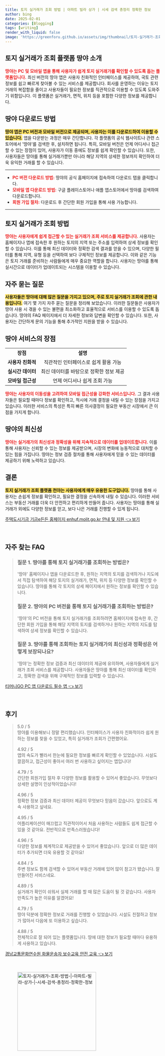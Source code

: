 ```yaml
---
title: 토지 실거래가 조회 방법 | 아파트 빌라 상가 | 시세 검색 총정리 정확한 정보
author: bing
date: 2025-02-01
categories: [Blogging]
tags: [writing]
render_with_liquid: false
image: 'https://greenforu.github.io/assets/img/thumbnail/토지-실거래가-조회-방법-|-아파트-빌라-상가-|-시세-검색-총정리-정확한-정보.webp'
---
```



<h2 id='토지 실거래가 조회 플랫폼 땅야 소개'>토지 실거래가 조회 플랫폼 땅야 소개</h2>

<p><b><span style="color: #ee2323;">땅야는 PC 및 모바일 앱을 통해 사용자가 쉽게 토지 실거래가를 확인할 수 있도록 돕는 플랫폼입니다.</span></b> 최신 버전의 땅야 앱은 사용자 친화적인 인터페이스를 제공하여, 국토 관련 정보를 쉽고 빠르게 찾아볼 수 있는 서비스를 제공합니다. 회사를 운영하는 이유는 토지 거래의 복잡함을 줄이고 사용자들이 필요한 정보를 직관적으로 이용할 수 있도록 도와주기 위함입니다. 이 플랫폼은 실거래가, 면적, 위치 등을 포함한 다양한 정보를 제공합니다.</p>

<h2 id='땅야 다운로드 방법'>땅야 다운로드 방법</h2>

<p><b><span style="background-color: #ffe066;">땅야 앱은 PC 버전과 모바일 버전으로 제공되며, 사용자는 이를 다운로드하여 이용할 수 있습니다.</span></b> 앱을 다운받는 과정은 매우 간단합니다. 각 플랫폼의 공식 웹사이트나 관련 스토어에서 '땅야'를 검색한 후, 설치하면 됩니다. 특히, 모바일 버전은 언제 어디서나 접근할 수 있는 장점이 있어, 사용자가 이동 중에도 정보를 쉽게 확인할 수 있습니다. 또한, 사용자들은 땅야를 통해 실거래가뿐만 아니라 해당 지역의 상세한 정보까지 확인하여 더욱 유익한 거래를 할 수 있습니다.</p>

<hr />

<ul>
    <li><b><span style="color: #ee2323;">PC 버전 다운로드 방법:</span></b> 땅야의 공식 홈페이지에 접속하여 다운로드 탭을 클릭합니다.</li>
    <li><b><span style="color: #ee2323;">모바일 앱 다운로드 방법:</span></b> 구글 플레이스토어나 애플 앱스토어에서 땅야를 검색하여 다운로드합니다.</li>
    <li><b><span style="color: #ee2323;">회원 가입 절차:</span></b> 다운로드 후 간단한 회원 가입을 통해 사용 가능합니다.</li>
</ul>

<hr />

<h2 id='토지 실거래가 조회 방법'>토지 실거래가 조회 방법</h2>

<p><b><span style="color: #ee2323;">땅야는 사용자에게 쉽게 접근할 수 있는 실거래가 조회 서비스를 제공합니다.</span></b> 사용자는 홈페이지나 앱에 접속한 후 원하는 토지의 지역 또는 주소를 입력하여 상세 정보를 확인할 수 있습니다. 이를 통해 최신 데이터와 정확한 검색 결과를 얻을 수 있으며, 다양한 필터를 통해 지역, 유형 등을 선택하여 보다 구체적인 정보를 제공합니다. 이와 같은 기능은 토지 거래를 준비하는 사람들에게 매우 중요한 역할을 합니다. 사용자는 땅야를 통해 실시간으로 데이터가 업데이트되는 시스템을 이용할 수 있습니다.</p>

<h2 id='자주 묻는 질문'>자주 묻는 질문</h2>

<p><b><span style="background-color: #ffe066;">사용자들은 땅야에 대해 많은 질문을 가지고 있으며, 주로 토지 실거래가 조회에 관한 내용입니다.</span></b> 여기 몇 가지 자주 묻는 질문을 정리해 보았습니다. 이러한 질문들은 사용자가 땅야 사용 시 겪을 수 있는 불편을 최소화하고 효율적으로 서비스를 이용할 수 있도록 돕습니다. 땅야의 FAQ 페이지에서 더 자세한 정보와 답변을 확인할 수 있습니다. 또한, 사용자는 간단하게 문의 기능을 통해 추가적인 지원을 받을 수 있습니다.</p>

<h2 id='땅야 서비스의 장점'>땅야 서비스의 장점</h2>

<table>
    <tr>
        <td style="text-align: center; height: 17px;"><b>장점</b></td>
        <td style="text-align: center; height: 17px;"><b>설명</b></td>
    </tr>
    <tr>
        <td style="text-align: center; height: 17px;"><b>사용자 친화적</b></td>
        <td style="text-align: center; height: 17px;">직관적인 인터페이스로 쉽게 활용 가능</td>
    </tr>
    <tr>
        <td style="text-align: center; height: 17px;"><b>실시간 데이터</b></td>
        <td style="text-align: center; height: 17px;">최신 데이터를 바탕으로 정확한 정보 제공</td>
    </tr>
    <tr>
        <td style="text-align: center; height: 17px;"><b>모바일 접근성</b></td>
        <td style="text-align: center; height: 17px;">언제 어디서나 쉽게 조회 가능</td>
    </tr>
</table>

<p><b><span style="color: #ee2323;">땅야는 사용자의 이동성을 고려하여 모바일 접근성을 강화한 서비스입니다.</span></b> 그 결과 사용자들은 필요할 때마다 정보를 확인하고, 적시에 거래 결정을 내릴 수 있는 장점을 가지고 있습니다. 이러한 서비스의 특성은 특히 빠른 의사결정이 필요한 부동산 시장에서 큰 이점을 가지게 합니다.</p>

<h2 id='땅야의 최신성'>땅야의 최신성</h2>

<p><b><span style="color: #ee2323;">땅야는 실거래가의 최신성과 정확성을 위해 지속적으로 데이터를 업데이트합니다.</span></b> 이를 통해 사용자는 신뢰할 수 있는 정보를 제공받으며, 시장의 변화에 능동적으로 대처할 수 있는 힘을 가집니다. 땅야는 정보 검증 절차를 통해 사용자에게 믿을 수 있는 데이터를 제공하기 위해 노력하고 있습니다.</p>

<h2 id='결론'>결론</h2>

<p><b><span style="background-color: #ffe066;">토지 실거래가 조회 플랫폼 천야는 사용자에게 매우 유용한 도구입니다.</span></b> 땅야를 통해 사용자는 손쉽게 정보를 확인하고, 필요한 결정을 신속하게 내릴 수 있습니다. 이러한 서비스는 부동산 거래를 더욱 더 안전하고 편리하게 만들어 줍니다. 사용자는 땅야를 통해 실거래가 외에도 다양한 정보를 얻고, 보다 나은 거래를 진행할 수 있게 됩니다.</p>


<p><a class="click-button" title="주택도시기금 기금e든든 홈페이지 enhuf.molit.go.kr 안내 및 지원" href="https://greenforu.github.io/posts/%EC%A3%BC%ED%83%9D%EB%8F%84%EC%8B%9C%EA%B8%B0%EA%B8%88-%EA%B8%B0%EA%B8%88e%EB%93%A0%EB%93%A0-%ED%99%88%ED%8E%98%EC%9D%B4%EC%A7%80-enhuf.molit.go.kr-%EC%95%88%EB%82%B4-%EB%B0%8F-%EC%A7%80%EC%9B%90/" rel="dofollow">주택도시기금 기금e든든 홈페이지 enhuf.molit.go.kr 안내 및 지원 👈 보기</a></p><br>
<h2 id='자주_찾는_FAQ'>자주 찾는 FAQ</h2>
<div itemscope="" itemtype="https://schema.org/FAQPage"> 
<blockquote> 
<div itemscope="" itemprop="mainEntity" itemtype="https://schema.org/Question"> 
<h3 itemprop="name">질문 1. 땅야를 통해 토지 실거래가를 조회하는 방법은?</h3> 
<div itemscope="" itemprop="acceptedAnswer" itemtype="https://schema.org/Answer"> 
<span itemprop="text"> 
<p>'땅야' 홈페이지나 앱을 다운로드한 후, 원하는 지역의 토지를 검색하거나 지도에서 직접 탐색하여 해당 토지의 실거래가, 면적, 위치 등 다양한 정보를 확인할 수 있습니다. 땅야를 통해 각 토지의 상세 페이지에서 원하는 정보를 확인할 수 있습니다.</p> 
</span> 
</div> 
</div> 

<div itemscope="" itemprop="mainEntity" itemtype="https://schema.org/Question"> 
<h3 itemprop="name">질문 2. 땅야의 PC 버전을 통해 토지 실거래가를 조회하는 방법은?</h3> 
<div itemscope="" itemprop="acceptedAnswer" itemtype="https://schema.org/Answer"> 
<span itemprop="text"> 
<p>'땅야'의 PC 버전을 통해 토지 실거래가를 조회하려면 홈페이지에 접속한 후, 간단한 회원 가입을 통해 해당 지역의 토지를 검색하거나 원하는 지역의 지도를 탐색하여 상세 정보를 확인할 수 있습니다.</p> 
</span> 
</div> 
</div> 

<div itemscope="" itemprop="mainEntity" itemtype="https://schema.org/Question"> 
<h3 itemprop="name">질문 3. 땅야를 통해 조회하는 토지 실거래가의 최신성과 정확성은 어떻게 보장되나요?</h3> 
<div itemscope="" itemprop="acceptedAnswer" itemtype="https://schema.org/Answer"> 
<span itemprop="text"> 
<p>'땅야'는 정확한 정보 검증과 최신 데이터의 제공에 유의하며, 사용자들에게 실거래가 조회 서비스를 제공합니다. 사용자들은 땅야를 통해 최신 데이터를 확인하고, 정확한 검색을 위해 구체적인 정보를 입력할 수 있습니다.</p> 
</span> 
</div> 
</div> 
</blockquote> 
</div>
<p><a class="click-button" title="티머니GO PC 앱 다운로드 필수 앱" href="https://greenforu.github.io/posts/%ED%8B%B0%EB%A8%B8%EB%8B%88GO-PC-%EC%95%B1-%EB%8B%A4%EC%9A%B4%EB%A1%9C%EB%93%9C-%ED%95%84%EC%88%98-%EC%95%B1/" rel="dofollow">티머니GO PC 앱 다운로드 필수 앱 👈 보기</a></p><br>
<h2 id='후기'>후기</h2>
<div itemscope itemtype="https://schema.org/Product">
  <blockquote>
  <div itemprop="review" itemscope itemtype="https://schema.org/Review">
      <div itemprop="reviewRating" itemscope itemtype="https://schema.org/Rating"> <span itemprop="ratingValue">5.0</span> / <span itemprop="bestRating">5</span> </div>
      <span itemprop="reviewBody">땅야를 이용해보니 정말 편리했습니다. 인터페이스가 사용자 친화적이라 쉽게 원하는 정보를 찾을 수 있었고, 특히 실거래가 조회가 간편했어요.</span>
  </div>
  <br>
  <div itemprop="review" itemscope itemtype="https://schema.org/Review">
      <div itemprop="reviewRating" itemscope itemtype="https://schema.org/Rating"> <span itemprop="ratingValue">4.92</span> / <span itemprop="bestRating">5</span> </div>
      <span itemprop="reviewBody">앱의 속도가 빨라서 한눈에 필요한 정보를 빠르게 확인할 수 있었습니다. 시설도 깔끔하고, 접근성이 좋아서 여러 번 사용하고 싶어지는 앱입니다!</span>
  </div>
  <br>
  <div itemprop="review" itemscope itemtype="https://schema.org/Review">
      <div itemprop="reviewRating" itemscope itemtype="https://schema.org/Rating"> <span itemprop="ratingValue">4.79</span> / <span itemprop="bestRating">5</span> </div>
      <span itemprop="reviewBody">간단한 회원가입 절차 후 다양한 정보를 활용할 수 있어서 좋았습니다. 무엇보다 상세한 설명이 인상적이었습니다!</span>
  </div>
  <br>
  <div itemprop="review" itemscope itemtype="https://schema.org/Review">
      <div itemprop="reviewRating" itemscope itemtype="https://schema.org/Rating"> <span itemprop="ratingValue">4.96</span> / <span itemprop="bestRating">5</span> </div>
      <span itemprop="reviewBody">정확한 정보 검증과 최신 데이터 제공이 무엇보다 믿음이 갔습니다. 앞으로도 계속 사용하고 싶네요.</span>
  </div>
  <br>
  <div itemprop="review" itemscope itemtype="https://schema.org/Review">
      <div itemprop="reviewRating" itemscope itemtype="https://schema.org/Rating"> <span itemprop="ratingValue">4.95</span> / <span itemprop="bestRating">5</span> </div>
      <span itemprop="reviewBody">어플리케이션이 매끄럽고 직관적이어서 처음 사용하는 사람들도 쉽게 접근할 수 있을 것 같아요. 전반적으로 만족스러웠습니다!</span>
  </div>
  <br>
  <div itemprop="review" itemscope itemtype="https://schema.org/Review">
      <div itemprop="reviewRating" itemscope itemtype="https://schema.org/Rating"> <span itemprop="ratingValue">4.96</span> / <span itemprop="bestRating">5</span> </div>
      <span itemprop="reviewBody">다양한 정보를 체계적으로 제공받을 수 있어서 좋았습니다. 앞으로 더 많은 데이터가 추가되면 더욱 유용할 것 같아요!</span>
  </div>
  <br>
  <div itemprop="review" itemscope itemtype="https://schema.org/Review">
      <div itemprop="reviewRating" itemscope itemtype="https://schema.org/Rating"> <span itemprop="ratingValue">4.84</span> / <span itemprop="bestRating">5</span> </div>
      <span itemprop="reviewBody">주변 정보도 함께 검색할 수 있어서 부동산 거래에 있어 많이 참고가 됐습니다. 잘 만들어진 서비스네요.</span>
  </div>
  <br>
  <div itemprop="review" itemscope itemtype="https://schema.org/Review">
      <div itemprop="reviewRating" itemscope itemtype="https://schema.org/Rating"> <span itemprop="ratingValue">4.89</span> / <span itemprop="bestRating">5</span> </div>
      <span itemprop="reviewBody">실거래가 확인이 쉬워서 실제 거래를 할 때 많은 도움이 될 것 같습니다. 사용자 만족도가 높은 이유를 알겠어요!</span>
  </div>
  <br>
  <div itemprop="review" itemscope itemtype="https://schema.org/Review">
      <div itemprop="reviewRating" itemscope itemtype="https://schema.org/Rating"> <span itemprop="ratingValue">4.79</span> / <span itemprop="bestRating">5</span> </div>
      <span itemprop="reviewBody">땅야 덕분에 정확한 정보로 거래를 진행할 수 있었습니다. 시설도 친절하고 정보가 많아서 다음에 또 이용하고 싶습니다.</span>
  </div>
  <br>
  <div itemprop="review" itemscope itemtype="https://schema.org/Review">
      <div itemprop="reviewRating" itemscope itemtype="https://schema.org/Rating"> <span itemprop="ratingValue">4.88</span> / <span itemprop="bestRating">5</span> </div>
      <span itemprop="reviewBody">전체적으로 잘 되어 있는 플랫폼입니다. 땅에 대한 정보가 필요할 때마다 유용하게 사용하고 있습니다.</span>
  </div>
  </blockquote>
</div>
<p><a class="click-button" title="경남교통문화연수원 화물운송자 보수교육 안전 교육" href="https://greenforu.github.io/posts/%EA%B2%BD%EB%82%A8%EA%B5%90%ED%86%B5%EB%AC%B8%ED%99%94%EC%97%B0%EC%88%98%EC%9B%90-%ED%99%94%EB%AC%BC%EC%9A%B4%EC%86%A1%EC%9E%90-%EB%B3%B4%EC%88%98%EA%B5%90%EC%9C%A1-%EC%95%88%EC%A0%84-%EA%B5%90%EC%9C%A1/" rel="dofollow">경남교통문화연수원 화물운송자 보수교육 안전 교육 👈 보기</a></p><br>
<figure class="image"><img src="https://greenforu.github.io/assets/img/thumbnail/토지-실거래가-조회-방법-|-아파트-빌라-상가-|-시세-검색-총정리-정확한-정보.webp" alt="토지-실거래가-조회-방법-|-아파트-빌라-상가-|-시세-검색-총정리-정확한-정보" width="256" height="256"></figure>